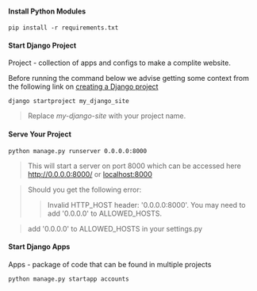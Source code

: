 


#### Install Python Modules


```pip install -r requirements.txt ```

#### Start Django Project
Project - collection of apps and configs to make a complite website.

Before running the command below we advise getting some context from the following link on [creating a Django project](https://docs.djangoproject.com/en/4.1/intro/tutorial01/#creating-a-project)

```django startproject my_django_site```

> Replace *my-django-site* with your project name.

#### Serve Your Project

```python manage.py runserver 0.0.0.0:8000```

> This will start a server on port 8000 which can be accessed here http://0.0.0.0:8000/ or [localhost:8000](http://0.0.0.0:8000/)

> Should you get the following error:
>> Invalid HTTP_HOST header: '0.0.0.0:8000'. You may need to add '0.0.0.0' to ALLOWED_HOSTS.


> add '0.0.0.0' to ALLOWED_HOSTS in your settings.py

#### Start Django Apps
Apps - package of code that can be found in multiple projects

```python manage.py startapp accounts```
